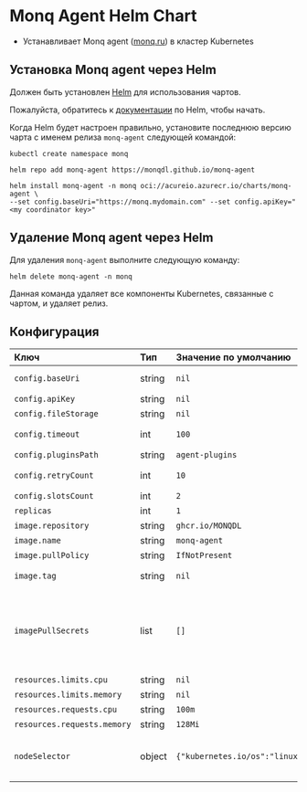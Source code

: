 # Monq Agent Helm Chart

* Устанавливает Monq agent ([monq.ru](https://monq.ru)) в кластер Kubernetes

## Установка Monq agent через Helm

Должен быть установлен [Helm](https://helm.sh) для использования чартов.

Пожалуйста, обратитесь к [документации](https://helm.sh/docs/) по Helm, чтобы начать.

Когда Helm будет настроен правильно, установите последнюю версию чарта с именем релиза `monq-agent` следующей командой:

```console
kubectl create namespace monq

helm repo add monq-agent https://monqdl.github.io/monq-agent

helm install monq-agent -n monq oci://acureio.azurecr.io/charts/monq-agent \
--set config.baseUri="https://monq.mydomain.com" --set config.apiKey="<my coordinator key>"
```

## Удаление Monq agent через Helm

Для удаления `monq-agent` выполните следующую команду:

```console
helm delete monq-agent -n monq
```

Данная команда удаляет все компоненты Kubernetes, связанные с чартом, и удаляет релиз.

## Конфигурация

| Ключ                        | Тип    | Значение по умолчанию          | Описание                                                                                                                                                                                                   |
|:----------------------------|:-------|:-------------------------------|:-----------------------------------------------------------------------------------------------------------------------------------------------------------------------------------------------------------|
| `config.baseUri`            | string | `nil`                          | Полностью определенное доменное имя (FQDN) экземпляра Monq                                                                                                                                                 |
| `config.apiKey`             | string | `nil`                          | API ключ координатора Monq                                                                                                                                                                                 |
| `config.fileStorage`        | string | `nil`                          | Путь к хранилищу файлов агента                                                                                                                                                                             |
| `config.timeout`            | int    | `100`                          | Таймаут для подключения к экземпляру Monq                                                                                                                                                                  |
| `config.pluginsPath`        | string | `agent-plugins`                | Путь к хранилищу плагинов агента                                                                                                                                                                           |
| `config.retryCount`         | int    | `10`                           | Количество попыток повторного подключения к экземпляру Monq                                                                                                                                                |
| `config.slotsCount`         | int    | `2`                            | Количество активных слотов агента                                                                                                                                                                          |
| `replicas`                  | int    | `1`                            | Количество реплик агента                                                                                                                                                                                   |
| `image.repository`          | string | `ghcr.io/MONQDL`               | Репозиторий образов контейнеров                                                                                                                                                                            |
| `image.name`                | string | `monq-agent`                   | Название образа                                                                                                                                                                                            |
| `image.pullPolicy`          | string | `IfNotPresent`                 | Политика загрузки образа                                                                                                                                                                                   |
| `image.tag`                 | string | `nil`                          | Тэг образа, используется `AppVersion`, если не определено                                                                                                                                                  |
| `imagePullSecrets`          | list   | `[]`                           | Необязательный массив imagePullSecrets, содержащий учетные данные для доступа к закрытому реестру образов # Справка: https://kubernetes.io/docs/tasks/configure-pod-container/pull-image-private-registry/ |
| `resources.limits.cpu`      | string | `nil`                          | Лимит использования ЦПУ                                                                                                                                                                                    |
| `resources.limits.memory`   | string | `nil`                          | Лимит использования памяти                                                                                                                                                                                 |
| `resources.requests.cpu`    | string | `100m`                         | Запрашиваемые ресурсы ЦПУ                                                                                                                                                                                  |
| `resources.requests.memory` | string | `128Mi`                        | Запрашиваемые ресурсы памяти                                                                                                                                                                               |
| `nodeSelector `             | object | `{"kubernetes.io/os":"linux"}` | Метки `nodeSelector` для распределения пода на ноде # Справка: https://kubernetes.io/docs/user-guide/node-selection/ #                                                                                     |